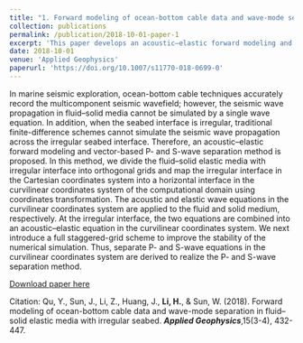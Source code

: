```yaml
---
title: "1. Forward modeling of ocean-bottom cable data and wave-mode separation in fluid–solid elastic media with irregular seabed"
collection: publications
permalink: /publication/2018-10-01-paper-1
excerpt: 'This paper develops an acoustic–elastic forward modeling and vector-based P- and S-wave separation method.'
date: 2018-10-01
venue: 'Applied Geophysics'
paperurl: 'https://doi.org/10.1007/s11770-018-0699-0'
---
```

In marine seismic exploration, ocean-bottom cable techniques accurately record the multicomponent seismic wavefield; however, the seismic wave propagation in fluid–solid media cannot be simulated by a single wave equation. In addition, when the seabed interface is irregular, traditional finite-difference schemes cannot simulate the seismic wave propagation across the irregular seabed interface. Therefore, an acoustic–elastic forward modeling and vector-based P- and S-wave separation method is proposed. In this method, we divide the fluid–solid elastic media with irregular interface into orthogonal grids and map the irregular interface in the Cartesian coordinates system into a horizontal interface in the curvilinear coordinates system of the computational domain using coordinates transformation. The acoustic and elastic wave equations in the curvilinear coordinates system are applied to the fluid and solid medium, respectively. At the irregular interface, the two equations are combined into an acoustic–elastic equation in the curvilinear coordinates system. We next introduce a full staggered-grid scheme to improve the stability of the numerical simulation. Thus, separate P- and S-wave equations in the curvilinear coordinates system are derived to realize the P- and S-wave separation method.

[Download paper here](https://doi.org/10.1007/s11770-018-0699-0)

Citation: Qu, Y., Sun, J., Li, Z., Huang, J., **Li, H.**, & Sun, W. (2018). Forward modeling of ocean-bottom cable data and wave-mode separation in fluid–solid elastic media with irregular seabed. **<i>Applied Geophysics</i>**,15(3-4), 432-447.

